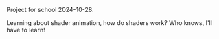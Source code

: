 Project for school 2024-10-28.

Learning about shader animation, how do shaders work? Who knows, I'll have to learn!
